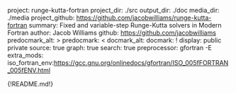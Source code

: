 project: runge-kutta-fortran
project_dir: ./src
output_dir: ./doc
media_dir: ./media
project_github: https://github.com/jacobwilliams/runge-kutta-fortran
summary: Fixed and variable-step Runge-Kutta solvers in Modern Fortran
author: Jacob Williams
github: https://github.com/jacobwilliams
predocmark_alt: >
predocmark: <
docmark_alt:
docmark: !
display: public
         private
source: true
graph: true
search: true
preprocessor: gfortran -E
extra_mods: iso_fortran_env:https://gcc.gnu.org/onlinedocs/gfortran/ISO_005fFORTRAN_005fENV.html

{!README.md!}